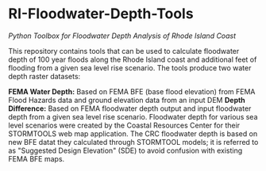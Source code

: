 # RI-Floodwater-Depth-Tools
*Python Toolbox for Floodwater Depth Analysis of Rhode Island Coast*

This repository contains tools that can be used to calculate floodwater depth of 100 year floods along the Rhode Island coast and additional feet of flooding from a given sea level rise scenario. The tools produce two water depth raster datasets:

**FEMA Water Depth:** Based on FEMA BFE (base flood elevation) from FEMA Flood Hazards data and ground elevation data from an input DEM
**Depth Difference:** Based on FEMA floodwater depth output and input floodwater depth from a given sea level rise scenario. Floodwater depth for various sea level scenarios were created by the Coastal Resources Center for their STORMTOOLS web map application. The CRC floodwater depth is based on new BFE datat they calculated through STORMTOOL models; it is referred to as "Suggested Design Elevation" (SDE) to avoid confusion with existing FEMA BFE maps.



